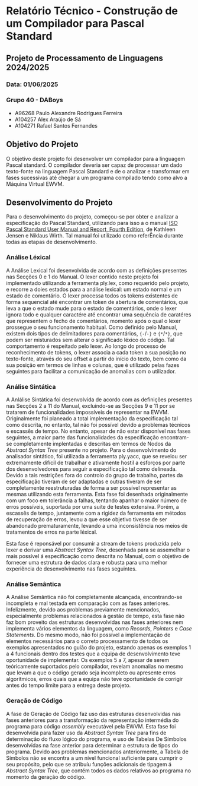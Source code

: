 # Relatório Técnico - Construção de um Compilador para Pascal Standard
## Projeto de Processamento de Linguagens 2024/2025

### Data: 01/06/2025 
### Grupo 40 - DABoys
- A96268	Paulo Alexandre Rodrigues Ferreira
- A104257	Alex Araújo de Sá
- A104271	Rafael Santos Fernandes

## Objetivo do Projeto

O objetivo deste projeto foi desenvolver um compilador para a linguagem Pascal standard. O compilador deveria ser capaz de processar um dado texto-fonte na linguagem Pascal Standard e de o analizar e transformar em fases sucessivas até chegar a um programa compilado tendo como alvo a Máquina Virtual EWVM.

## Desenvolvimento do Projeto
Para o desenvolvimento do projeto, começou-se por obter e analizar a especificação do Pascal Standard, utilizando para isso a o manual [ISO Pascal Standard User Manual and Report, Fourth Edition](https://seriouscomputerist.atariverse.com/media/pdf/book/Pascal%20-%20Manual%20&%20Report.pdf), de Kathleen Jensen e Niklaus Wirth. Tal manual foi utilizado como referÊncia durante todas as etapas de desenvolvimento.

### Análise Léxical
A Análise Lexical foi desenvolvida de acordo com as definições presentes nas Secções 0 e 1 do Manual. O lexer contido neste projeto foi implementado utilizando a ferramenta ply.lex, como requerido pelo projeto, e recorre a doies estados para a análise lexical: um estado normal e um estado de comentário. O lexer processa todos os tokens existentes de forma sequencial até encontrar um token de abertura de comentários, que leva a que o estado mude para o estado de comentários, onde o lexer ignora todo e qualquer caractére até encontrar uma sequência de caratéres que representem o fecho de comentários, momento após o qual o lexer prossegue o seu funcionamento habitual. Como definido pelo Manual, existem dois tipos de delimitadores para comentários, `{-`/`-}` e `{*`/`*}`, que podem ser misturados sem alterar o significado léxico do código. Tal comportamento é respeitado pelo lexer.
Ao longo do processo de reconhecimento de tokens, o lexer associa a cada token a sua posição no texto-fonte, através do seu offset a partir do início do texto, bem como da sua posição em termos de linhas e colunas, que é utilizado pelas fazes seguintes para facilitar a comunicação de anomalias com o utilizador.

### Análise Sintática
A Anlálise Sintática foi desenvolvida de acordo com as definições presentes nas Secções 2 a 11 do Manual, excluíndo-se as Secções 9 e 11 por se tratarem de funcionalidades impossíveis de representar na EWVM. Originalmente foi planeado a total implementação da especificação tal como descrita, no entanto, tal não foi possível devido a problemas técnicos e escassês de tempo. No entanto, apesar de não estar disponível nas fases seguintes, a maior parte das funcionalidades da especificação encontram-se completamente implentadas e descritas em termos de Nodos da *Abstract Syntax Tree* presente no projeto. Para o desenvolvimento do analisador sintático, foi utilizada a ferramenta ply.yacc, que se revelou ser extremamente difícil de trabalhar e ativamente hostil a esforços por parte dos desenvolvedores para seguir a especificação tal como delineada. Devido a tais restrições fora do controlo do grupo de trabalho, partes da especificação tiveram de ser adaptadas e outras tiveram de ser completamente reestruturadas de forma a ser possível representar as mesmas utilizando esta ferramenta. Esta fase foi desenhada originalmente com um foco em tolerância a falhas, tentando apanhar o maior número de erros possíveis, suportada por uma suite de testes extensiva. Porém, a escassês de tempo, juntamente com a rigidez da ferramenta em métodos de recuperação de erros, levou a que esse objetivo tivesse de ser abandonado prematuramente, levando a uma inconsistência nos meios de tratamentos de erros na parte léxical.

Esta fase é reponsável por consumir a stream de tokens produzida pelo lexer e derivar uma *Abstract Syntax Tree*, desenhada para se assemelhar o mais possível á especificação como descrita no Manual, com o objetivo de fornecer uma estrutura de dados clara e robusta para uma melhor experiência de desenvolvimento nas fases seguintes.

### Análise Semântica
A Análise Semântica não foi completamente alcançada, encontrando-se incompleta e mal testada em comparação com as fases anteriores. Infelizmente, devido aos problemas previamente mencionados, especialmente problemas relacionados á gestão de tempo, esta fase não faz bom proveito das estruturas desenvolvidas nas fases anteriores nem implementa vários elementos da linguagem, como *Records*, *Pointers* e *Case Statements*. Do mesmo modo, não foi possível a implementação de elementos necessários para o correto processamento de todos os exemplos apresentados no guião do projeto, estando apenas os exemplos 1 a 4 funcionais dentro dos testes que a equipa de desenvolvimento teve oportunidade de implementar. Os exemplos 5 a 7, apesar de serem teóricamente suportados pelo compilador, revelam anomalias no mesmo que levam a que o código gerado seja incompleto ou apresente erros algorítmicos, erros quais que a equipa não teve oportunidade de corrigir antes do tempo limite para a entrega deste projeto.

### Geração de Código
A fase de Geração de Código faz uso das estruturas desenvolvidas nas fases anteriores para a transformação da representação intermédia do programa para código *assembly* executável pela EWVM. Esta fase foi desenvolvida para fazer uso da *Abstract Syntax Tree* para fins de determinação do fluxo lógico do programa, e uso de Tabelas De Símbolos desenvolvidas na fase anterior para determinar a estrutura de tipos do programa. Devido aos problemas mencionados anteriormente, a Tabela de Símbolos não se encontra a um nível funcional suficiente para cumprir o seu propósito, pelo que se atribuíu funções adicionais de tipagem á *Abstract Syntax Tree*, que contém todos os dados relativos ao programa no momento da geração do código.